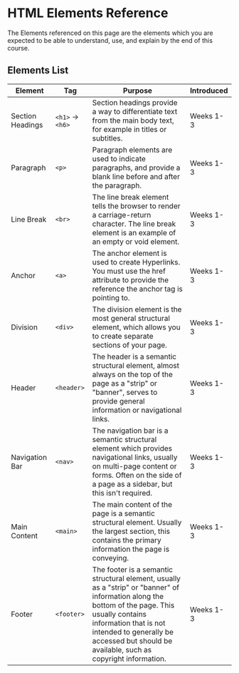 # HTML Elements Reference

The Elements referenced on this page are the elements which you are expected to be able to understand, use, and explain by the end of this course.

## Elements List

| Element          | Tag                  | Purpose                                                                                                                                                                                                                                                            | Introduced |
|------------------|----------------------|--------------------------------------------------------------------------------------------------------------------------------------------------------------------------------------------------------------------------------------------------------------------|------------|
| Section Headings | ``<h1>`` -> ``<h6>`` | Section headings provide a way to differentiate text from the main body text, for example in titles or subtitles.                                                                                                                                                  | Weeks 1-3  |
| Paragraph        | ``<p>``              | Paragraph elements are used to indicate paragraphs, and provide a blank line before and after the paragraph.                                                                                                                                                       | Weeks 1-3  |
| Line Break       | ``<br>``             | The line break element tells the browser to render a carriage-return character. The line break element is an example of an empty or void element.                                                                                                                  | Weeks 1-3  |
| Anchor           | ``<a>``              | The anchor element is used to create Hyperlinks. You must use the href attribute to provide the reference the anchor tag is pointing to.                                                                                                                           | Weeks 1-3  |
| Division         | ``<div>``            | The division element is the most general structural element, which allows you to create separate sections of your page.                                                                                                                                            | Weeks 1-3  |
| Header           | ``<header>``         | The header is a semantic structural element, almost always on the top of the page as a "strip" or "banner", serves to provide general information or navigational links.                                                                                           | Weeks 1-3  |
| Navigation Bar   | ``<nav>``            | The navigation bar is a semantic structural element which provides navigational links, usually on multi-page content or forms. Often on the side of a page as a sidebar, but this isn't required.                                                                  | Weeks 1-3  |
| Main Content     | ``<main>``           | The main content of the page is a semantic structural element. Usually the largest section, this contains the primary information the page is conveying.                                                                                                           | Weeks 1-3  |
| Footer           | ``<footer>``         | The footer is a semantic structural element, usually as a "strip" or "banner" of information along the bottom of the page. This usually contains information that is not intended to generally be accessed but should be available, such as copyright information. | Weeks 1-3  |